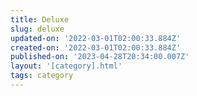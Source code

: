 ```yaml
---
title: Deluxe
slug: deluxe
updated-on: '2022-03-01T02:00:33.884Z'
created-on: '2022-03-01T02:00:33.884Z'
published-on: '2023-04-28T20:34:00.007Z'
layout: '[category].html'
tags: category
---
```



